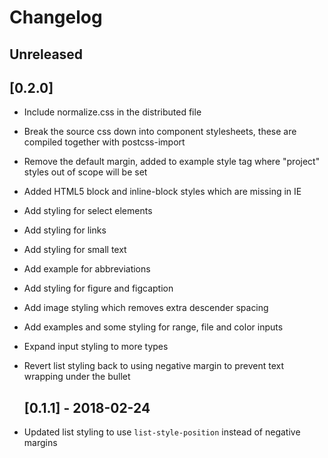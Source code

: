 # Changelog

## Unreleased

## [0.2.0]

* Include normalize.css in the distributed file
* Break the source css down into component stylesheets, these are compiled together with postcss-import
* Remove the default margin, added to example style tag where "project" styles out of scope will be set
* Added HTML5 block and inline-block styles which are missing in IE
* Add styling for select elements
* Add styling for links
* Add styling for small text
* Add example for abbreviations
* Add styling for figure and figcaption
* Add image styling which removes extra descender spacing
* Add examples and some styling for range, file and color inputs
* Expand input styling to more types
* Revert list styling back to using negative margin to prevent text wrapping under the bullet

  ## [0.1.1] - 2018-02-24

* Updated list styling to use `list-style-position` instead of negative margins
